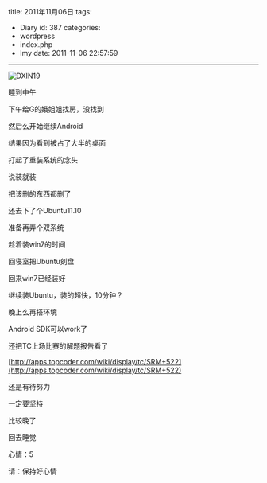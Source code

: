 title: 2011年11月06日
tags:
  - Diary
id: 387
categories:
  - wordpress
  - index.php
  - lmy
date: 2011-11-06 22:57:59
---

![](http://localhostr.com/file/qKisJFi/DXIN19.jpg "DXIN19")

睡到中午

下午给G的娥姐姐找房，没找到

然后么开始继续Android

<!--more-->

结果因为看到被占了大半的桌面

打起了重装系统的念头

说装就装

把该删的东西都删了

还去下了个Ubuntu11.10

准备再弄个双系统

趁着装win7的时间

回寝室把Ubuntu刻盘

回来win7已经装好

继续装Ubuntu，装的超快，10分钟？

晚上么再搭环境

Android SDK可以work了

还把TC上场比赛的解题报告看了

[http://apps.topcoder.com/wiki/display/tc/SRM+522](http://apps.topcoder.com/wiki/display/tc/SRM+522)

还是有待努力

一定要坚持

比较晚了

回去睡觉

心情：5

请：保持好心情